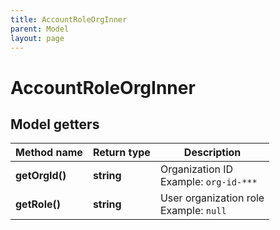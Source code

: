 ```yaml
---
title: AccountRoleOrgInner
parent: Model
layout: page
---
```


# AccountRoleOrgInner

## Model getters

Method name | Return type | Description
------------ | ------------- | -------------
**getOrgId()** | **string** | Organization ID <br>Example: `org-id-***` 
**getRole()** | **string** | User organization role <br>Example: `null` 

